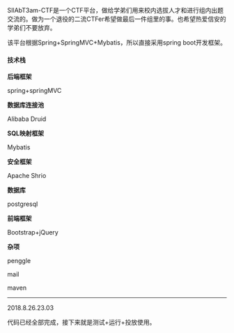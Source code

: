 SIlAbT3am-CTF是一个CTF平台，做给学弟们用来校内选拔人才和进行组内出题交流的。做为一个退役的二流CTFer希望做最后一件组里的事。也希望热爱信安的学弟们不要放弃。

该平台根据Spring+SpringMVC+Mybatis，所以直接采用spring boot开发框架。

#### 技术栈

**后端框架**

spring+springMVC

**数据库连接池**

Alibaba Druid

**SQL映射框架**

Mybatis

**安全框架**

Apache Shrio

**数据库**

postgresql

**前端框架**

Bootstrap+jQuery

**杂项**

penggle

mail

maven

---

2018.8.26.23.03

代码已经全部完成，接下来就是测试+运行+投放使用。